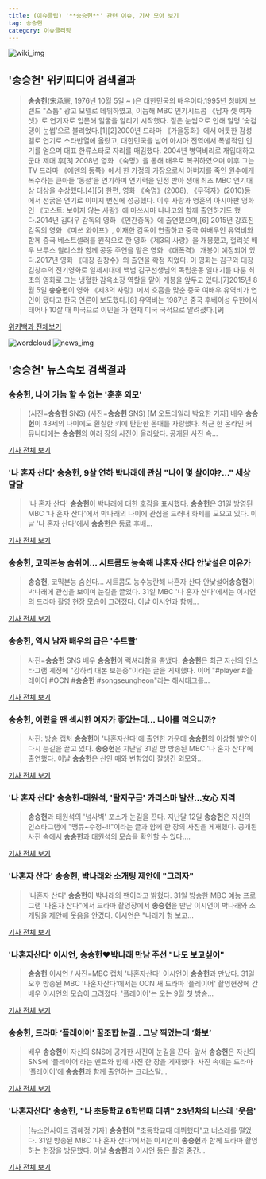 ```yaml
---
title: (이슈클립) '**송승헌**' 관련 이슈, 기사 모아 보기
tag: 송승헌
category: 이슈클리핑
---
```

![wiki_img](https://user-images.githubusercontent.com/42597476/44503234-41136a80-a6d0-11e8-9071-6fc6418eafe4.png)
## **'**송승헌**'** 위키피디아 검색결과
>**송승헌**(宋承憲, 1976년 10월 5일 ~ )은 대한민국의 배우이다.1995년 청바지 브랜드 "스톰" 광고 모델로 데뷔하였고, 이듬해 MBC 인기시트콤 《남자 셋 여자 셋》로 연기자로 입문해 얼굴을 알리기 시작했다. 짙은 눈썹으로 인해 일명 ‘숯검댕이 눈썹’으로 불리었다.[1][2]2000년 드라마 《가을동화》에서 애틋한 감성 멜로 연기로 스타반열에 올랐고, 대한민국을 넘어 아시아 전역에서 폭발적인 인기를 얻으며 대표 한류스타로 자리를 매김했다. 2004년 병역비리로 재입대하고 군대 제대 후[3] 2008년 영화 《숙명》을 통해 배우로 복귀하였으며 이후 그는 TV 드라마 《에덴의 동쪽》에서 한 가정의 가장으로서 아버지를 죽인 원수에게 복수하는 큰아들 ‘동철’을 연기하며 연기력을 인정 받아 생애 최초 MBC 연기대상 대상을 수상했다.[4][5] 한편, 영화 《숙명》(2008), 《무적자》(2010)등 에서 선굵은 연기로 이미지 변신에 성공했다. 이후 사랑과 영혼의 아시아판 영화인 《고스트: 보이지 않는 사랑》에 마쓰시마 나나코와 함께 출연하기도 했다.2014년 김대우 감독의 영화 《인간중독》에 출연했으며,[6] 2015년 강효진 감독의 영화 《미쓰 와이프》, 이재한 감독이 연출하고 중국 여배우인 유역비와 함께 중국 베스트셀러를 원작으로 한 영화《제3의 사랑》을 개봉했고, 헐리웃 배우 브루스 윌리스와 함께 공동 주연을 맡은 영화 《대폭격》 개봉이 예정되어 있다.2017년 영화 《대장 김창수》의 출연을 확정 지었다. 이 영화는 김구와 대장 김창수의 전기영화로 일제시대에 백범 김구선생님의 독립운동 일대기를 다룬 최초의 영화로 그는 냉혈한 감옥소장 역할을 맡아 개봉을 앞두고 있다.[7]2015년 8월 5일 **송승헌**이 영화 《제3의 사랑》에서 호흡을 맞춘 중국 여배우 유역비가 연인이 됐다고 한국 언론이 보도했다.[8] 유역비는 1987년 중국 후베이성 우한에서 태어나 10살 때 미국으로 이민을 가 현재 미국 국적으로 알려졌다.[9]

<a href="https://ko.wikipedia.org/wiki/송승헌" target="_blank">위키백과 전체보기</a>

![wordcloud](https://s3.ap-northeast-2.amazonaws.com/lyrics101-wordcloud/2018-09-01-1535751792.png)
![news_img](https://user-images.githubusercontent.com/42597476/44507050-1206f400-a6e4-11e8-8d98-7ffbfebb353f.png)
## **'**송승헌**'** 뉴스속보 검색결과
### **송승헌**, 나이 가늠 할 수 없는 '훈훈 외모'

>(사진=**송승헌** SNS) (사진=**송승헌** SNS) [M 오토데일리 박요한 기자] 배우 **송승헌**이 43세의 나이에도 훤칠한 키에 탄탄한 몸매를 자랑했다. 최근 한 온라인 커뮤니티에는 **송승헌**의 여러 장의 사진이 올라왔다. 공개된 사진 속...

<a href="http://www.autodaily.co.kr/news/articleView.html?idxno=404652" target="_blank">기사 전체 보기</a>

### '나 혼자 산다' **송승헌**, 9살 연하 박나래에 관심 "나이 몇 살이야?…" 세상 달달

>'나 혼자 산다' **송승헌**이 박나래에 대한 호감을 표시했다. **송승헌**은 31일 방영된 MBC '나 혼자 산다'에서 박나래의 나이에 관심을 드러내 화제를 모으고 있다. 이날 '나 혼자 산다'에서 **송승헌**은 동료 후배...

<a href="http://www.ilyosisa.co.kr/news/articleView.html?idxno=151410" target="_blank">기사 전체 보기</a>

### **송승헌**, 코믹본능 숨쉬어… 시트콤도 능숙해 나혼자 산다 안낯설은 이유가

>**송승헌**, 코믹본능 숨쉰다… 시트콤도 능수능란해 나혼자 산다 안낯설어**송승헌**이 박나래에 관심을 보이며 눈길을 끌었다. 31일 MBC '나 혼자 산다'에서는 이시언의 드라마 촬영 현장 모습이 그려졌다. 이날 이시언과 함께...

<a href="http://www.kihoilbo.co.kr/?mod=news&act=articleView&idxno=766784" target="_blank">기사 전체 보기</a>

### **송승헌**, 역시 남자 배우의 급은 '수트빨'

>사진=**송승헌** SNS 배우 **송승헌**이 럭셔리함을 뽐냈다. **송승헌**은 최근 자신의 인스타그램 계정에 "강하리 대본 보는중"이라는 글을 게재했다. 이어 "#player #플레이어 #OCN #**송승헌** #songseungheon"라는 해시태그를...

<a href="http://www.nextdaily.co.kr/news/article.html?id=20180901800006" target="_blank">기사 전체 보기</a>

### **송승헌**, 어렸을 땐 섹시한 여자가 좋았는데... 나이를 먹으니까?

>사진: 방송 캡처 **송승헌**이 '나혼자산다'에 출연한 가운데 **송승헌**의 이상형 발언이 다시 눈길을 끌고 있다. **송승헌**은 지난달 31일 밤 방송된 MBC '나 혼자 산다'에 출연했다. 이날 **송승헌**은 신인 때와 변함없이 잘생긴 외모와...

<a href="http://www.gukjenews.com/news/articleView.html?idxno=984081" target="_blank">기사 전체 보기</a>

### '나 혼자 산다' **송승헌**-태원석, '탈지구급' 카리스마 발산…女心 저격

>**송승헌**과 태원석의 '넘사벽' 포스가 눈길을 끈다.   지난달 12일 **송승헌**은 자신의 인스타그램에 "땡큐~수정~!!"이라는 글과 함께 한 장의 사진을 게재했다. 공개된 사진 속에서 **송승헌**과 태원석의 모습을 확인할 수 있다....

<a href="http://www.topstarnews.net/news/articleView.html?idxno=474896" target="_blank">기사 전체 보기</a>

### '나혼자 산다' **송승헌**, 박나래와 소개팅 제안에 "그러자"

>'나혼자 산다' **송승헌**이 박나래의 팬이라고 밝혔다. 31일 방송한 MBC 예능 프로그램 '나혼자 산다"에서 드라마 촬영장에서 **송승헌**을 만난 이시언이 박나래와 소개팅을 제안해 웃음을 안겼다. 이시언은 "나래가 형 보고...

<a href="http://news1.kr/articles/?3414501" target="_blank">기사 전체 보기</a>

### '나혼자산다' 이시언, **송승헌**♥박나래 만남 주선 "나도 보고싶어"

>**송승헌** 이시언 / 사진=MBC 캡처 '나혼자산다' 이시언이 **송승헌**과 만났다. 31일 오후 방송된 MBC '나혼자산다'에서는 OCN 새 드라마 '플레이어' 촬영현장에 간 배우 이시언의 모습이 그려졌다. '플레이어'는 오는 9월 첫 방송...

<a href="http://sports.hankooki.com/lpage/entv/201809/sp20180901000301136660.htm" target="_blank">기사 전체 보기</a>

### **송승헌**, 드라마 ‘플레이어’ 꿀조합 눈길.. 그냥 찍었는데 ‘화보’

>배우 **송승헌**이 자신의 SNS에 공개한 사진이 눈길을 끈다. 앞서 **송승헌**은 자신의 SNS에 ‘플레이어’라는 멘트와 함께 사진 한 장을 게재했다. 사진 속에는 드라마 ‘플레이어’에 **송승헌**과 함께 출연하는 크리스탈...

<a href="http://www.kookje.co.kr/news2011/asp/newsbody.asp?code=0500&key=20180901.99099000011" target="_blank">기사 전체 보기</a>

### '나혼자산다' **송승헌**, "나 초등학교 6학년때 데뷔" 23년차의 너스레 '웃음'

>[뉴스인사이드 김혜정 기자] **송승헌**이 "초등학교때 데뷔했다"고 너스레를 떨었다. 31일 방송된 MBC '나 혼자 산다'에서는 이시언이 **송승헌**과 함께 드라마 촬영하는 현장을 방문했다. 이날 **송승헌**과 이시언 등은 촬영 중간...

<a href="http://www.starseoultv.com/news/articleView.html?idxno=505913" target="_blank">기사 전체 보기</a>



